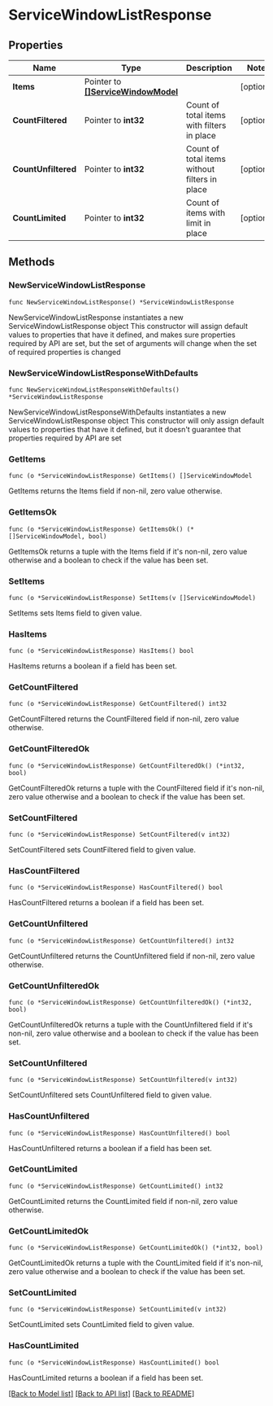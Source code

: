 # ServiceWindowListResponse

## Properties

Name | Type | Description | Notes
------------ | ------------- | ------------- | -------------
**Items** | Pointer to [**[]ServiceWindowModel**](ServiceWindowModel.md) |  | [optional] 
**CountFiltered** | Pointer to **int32** | Count of total items with filters in place | [optional] 
**CountUnfiltered** | Pointer to **int32** | Count of total items without filters in place | [optional] 
**CountLimited** | Pointer to **int32** | Count of items with limit in place | [optional] 

## Methods

### NewServiceWindowListResponse

`func NewServiceWindowListResponse() *ServiceWindowListResponse`

NewServiceWindowListResponse instantiates a new ServiceWindowListResponse object
This constructor will assign default values to properties that have it defined,
and makes sure properties required by API are set, but the set of arguments
will change when the set of required properties is changed

### NewServiceWindowListResponseWithDefaults

`func NewServiceWindowListResponseWithDefaults() *ServiceWindowListResponse`

NewServiceWindowListResponseWithDefaults instantiates a new ServiceWindowListResponse object
This constructor will only assign default values to properties that have it defined,
but it doesn't guarantee that properties required by API are set

### GetItems

`func (o *ServiceWindowListResponse) GetItems() []ServiceWindowModel`

GetItems returns the Items field if non-nil, zero value otherwise.

### GetItemsOk

`func (o *ServiceWindowListResponse) GetItemsOk() (*[]ServiceWindowModel, bool)`

GetItemsOk returns a tuple with the Items field if it's non-nil, zero value otherwise
and a boolean to check if the value has been set.

### SetItems

`func (o *ServiceWindowListResponse) SetItems(v []ServiceWindowModel)`

SetItems sets Items field to given value.

### HasItems

`func (o *ServiceWindowListResponse) HasItems() bool`

HasItems returns a boolean if a field has been set.

### GetCountFiltered

`func (o *ServiceWindowListResponse) GetCountFiltered() int32`

GetCountFiltered returns the CountFiltered field if non-nil, zero value otherwise.

### GetCountFilteredOk

`func (o *ServiceWindowListResponse) GetCountFilteredOk() (*int32, bool)`

GetCountFilteredOk returns a tuple with the CountFiltered field if it's non-nil, zero value otherwise
and a boolean to check if the value has been set.

### SetCountFiltered

`func (o *ServiceWindowListResponse) SetCountFiltered(v int32)`

SetCountFiltered sets CountFiltered field to given value.

### HasCountFiltered

`func (o *ServiceWindowListResponse) HasCountFiltered() bool`

HasCountFiltered returns a boolean if a field has been set.

### GetCountUnfiltered

`func (o *ServiceWindowListResponse) GetCountUnfiltered() int32`

GetCountUnfiltered returns the CountUnfiltered field if non-nil, zero value otherwise.

### GetCountUnfilteredOk

`func (o *ServiceWindowListResponse) GetCountUnfilteredOk() (*int32, bool)`

GetCountUnfilteredOk returns a tuple with the CountUnfiltered field if it's non-nil, zero value otherwise
and a boolean to check if the value has been set.

### SetCountUnfiltered

`func (o *ServiceWindowListResponse) SetCountUnfiltered(v int32)`

SetCountUnfiltered sets CountUnfiltered field to given value.

### HasCountUnfiltered

`func (o *ServiceWindowListResponse) HasCountUnfiltered() bool`

HasCountUnfiltered returns a boolean if a field has been set.

### GetCountLimited

`func (o *ServiceWindowListResponse) GetCountLimited() int32`

GetCountLimited returns the CountLimited field if non-nil, zero value otherwise.

### GetCountLimitedOk

`func (o *ServiceWindowListResponse) GetCountLimitedOk() (*int32, bool)`

GetCountLimitedOk returns a tuple with the CountLimited field if it's non-nil, zero value otherwise
and a boolean to check if the value has been set.

### SetCountLimited

`func (o *ServiceWindowListResponse) SetCountLimited(v int32)`

SetCountLimited sets CountLimited field to given value.

### HasCountLimited

`func (o *ServiceWindowListResponse) HasCountLimited() bool`

HasCountLimited returns a boolean if a field has been set.


[[Back to Model list]](../README.md#documentation-for-models) [[Back to API list]](../README.md#documentation-for-api-endpoints) [[Back to README]](../README.md)


